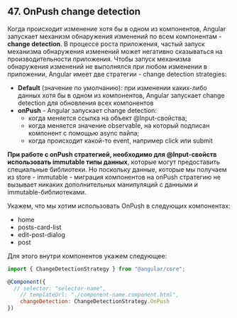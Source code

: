 ## 47. OnPush change detection

Когда происходит изменение хотя бы в одном из компонентов, Angular запускает механизм обнаружения изменений по всем компонентам - **change detection**. В процессе роста приложения, частый запуск механизма обнаружения изменений может негативно сказываться на производительности приложения. Чтобы запуск механизма обнаружения изменений не выполнялся при любом изменении в приложении, Angular имеет две стратегии - change detection strategies:
- **Default** (значение по умолчанию): при изменении каких-либо данных хотя бы в одном из компонентов, Angular запускает change detection для обновления всех компонентов
- **onPush** - Angular запускает change detection:
  - когда меняется ссылка на объект @Input-свойства; 
  - когда меняется значение observable, на который подписан компонент с помощью async пайпа; 
  - когда происходит какой-то event, например click или submit

**При работе с onPush стратегией, необходимо для @Input-свойств использовать immutable типы данных**, которые могут предоставить специальные библиотеки. Но поскольку данные, которые мы получаем из store - immutable - миграция компонентов на onPush стратегию не вызывает никаких дополнительных манипуляций с данными и immutable-библиотеками.

Укажем, что мы хотим использовать OnPush в следующих компонентах:
- home
- posts-card-list
- edit-post-dialog
- post

Для этого внутри компонентов укажем следующее:   
```js
import { ChangeDetectionStrategy } from "@angular/core";

@Component({
  // selector: "selector-name",
	// templateUrl: "./component-name.component.html",
	changeDetection: ChangeDetectionStrategy.OnPush
})
```